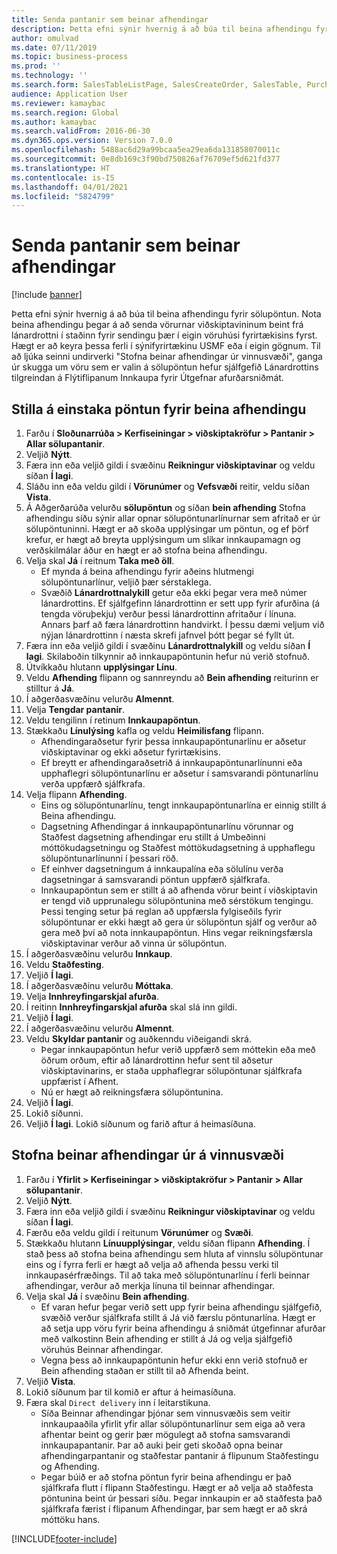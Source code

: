 ```yaml
---
title: Senda pantanir sem beinar afhendingar
description: Þetta efni sýnir hvernig á að búa til beina afhendingu fyrir sölupöntun.
author: omulvad
ms.date: 07/11/2019
ms.topic: business-process
ms.prod: ''
ms.technology: ''
ms.search.form: SalesTableListPage, SalesCreateOrder, SalesTable, PurchCreateFromSalesOrder, VendAccountItemLookup, SalesTableReferences, PurchTable, PurchTablePart, PurchEditLines, PurchTable, PurchTableReferences, MCRDropShipWorkbench, SalesShippingLine
audience: Application User
ms.reviewer: kamaybac
ms.search.region: Global
ms.author: kamaybac
ms.search.validFrom: 2016-06-30
ms.dyn365.ops.version: Version 7.0.0
ms.openlocfilehash: 5488ac6d29a99bcaa5ea29ea6da131858070011c
ms.sourcegitcommit: 0e8db169c3f90bd750826af76709ef5d621fd377
ms.translationtype: HT
ms.contentlocale: is-IS
ms.lasthandoff: 04/01/2021
ms.locfileid: "5824799"
---
```

# <a name="ship-orders-as-direct-deliveries"></a>Senda pantanir sem beinar afhendingar

[!include [banner](../../includes/banner.md)]

Þetta efni sýnir hvernig á að búa til beina afhendingu fyrir sölupöntun. Nota beina afhendingu þegar á að senda vörurnar viðskiptavininum beint frá lánardrottni í staðinn fyrir sendingu þær í eigin vöruhúsi fyrirtækisins fyrst. Hægt er að keyra þessa ferli í sýnifyrirtækinu USMF eða í eigin gögnum. Til að ljúka seinni undirverki "Stofna beinar afhendingar úr vinnusvæði", ganga úr skugga um vöru sem er valin á sölupöntun hefur sjálfgefið Lánardrottins tilgreindan á Flýtiflipanum Innkaupa fyrir Útgefnar afurðarsniðmát.

## <a name="set-an-individual-order-for-direct-delivery"></a>Stilla á einstaka pöntun fyrir beina afhendingu
1. Farðu í **Sloðunarrúða > Kerfiseiningar > viðskiptakröfur > Pantanir > Allar sölupantanir**.
2. Veljið **Nýtt**.
3. Færa inn eða veljið gildi í svæðinu **Reikningur viðskiptavinar** og veldu síðan **Í lagi**.
4. Sláðu inn eða veldu gildi í **Vörunúmer** og **Vefsvæði** reitir, veldu síðan **Vista**.
5. Á Aðgerðarúða velurðu **sölupöntun** og síðan **bein afhending** Stofna afhendingu síðu sýnir allar opnar sölupöntunarlínurnar sem afritað er úr sölupöntuninni. Hægt er að skoða upplýsingar um pöntun, og ef þörf krefur, er hægt að breyta upplýsingum um slíkar innkaupamagn og verðskilmálar áður en hægt er að stofna beina afhendingu.  
6. Velja skal **Já** í reitnum **Taka með öll**.
    - Ef mynda á beina afhendingu fyrir aðeins hlutmengi sölupöntunarlínur, veljið þær sérstaklega.  
    - Svæðið **Lánardrottnalykill** getur eða ekki þegar vera með númer lánardrottins. Ef sjálfgefinn lánardrottinn er sett upp fyrir afurðina (á tengda vöruþekju) verður þessi lánardrottinn afritaður í línuna. Annars þarf að færa lánardrottinn handvirkt. Í þessu dæmi veljum við nýjan lánardrottinn í næsta skrefi jafnvel þótt þegar sé fyllt út.   
7. Færa inn eða veljið gildi í svæðinu **Lánardrottnalykill** og veldu síðan **Í lagi**. Skilaboðin tilkynnir að innkaupapöntunin hefur nú verið stofnuð.   
8. Útvíkkaðu hlutann **upplýsingar Línu**.
9. Veldu **Afhending** flipann og sannreyndu að **Bein afhending** reiturinn er stilltur á **Já**.
10. Í aðgerðasvæðinu velurðu **Almennt**.
11. Velja **Tengdar pantanir**.
12. Veldu tengilinn í retinum **Innkaupapöntun**.
13. Stækkaðu **Línulýsing** kafla og veldu **Heimilisfang** flipann.
    - Afhendingaraðsetur fyrir þessa innkaupapöntunarlínu er aðsetur viðskiptavinar og ekki aðsetur fyrirtækisins.  
    - Ef breytt er afhendingaraðsetrið á innkaupapöntunarlínunni eða upphaflegri sölupöntunarlínu er aðsetur í samsvarandi pöntunarlínu verða uppfærð sjálfkrafa.  
14. Velja flipann **Afhending**.
    - Eins og sölupöntunarlínu, tengt innkaupapöntunarlína er einnig stillt á Beina afhendingu.  
    - Dagsetning Afhendingar á innkaupapöntunarlínu vörunnar og Staðfest dagsetning afhendingar eru stillt á Umbeðinni móttökudagsetningu og Staðfest móttökudagsetning á upphaflegu sölupöntunarlínunni í þessari röð.   
    - Ef einhver dagsetningum á innkaupalína eða sölulínu verða dagsetningar á samsvarandi pöntun uppfærð sjálfkrafa.     
    - Innkaupapöntun sem er stillt á að afhenda vörur beint í viðskiptavin er tengd við upprunalegu sölupöntunina með sérstökum tengingu. Þessi tenging setur þá reglan að uppfærsla fylgiseðils fyrir sölupöntunar er ekki hægt að gera úr sölupöntun sjálf og verður að gera með því að nota innkaupapöntun. Hins vegar reikningsfærsla viðskiptavinar verður að vinna úr sölupöntun.  
15. Í aðgerðasvæðinu velurðu **Innkaup**.
16. Veldu **Staðfesting**.
17. Veljið **Í lagi**.
18. Í aðgerðasvæðinu velurðu **Móttaka**.
19. Velja **Innhreyfingarskjal afurða**.
20. Í reitinn **Innhreyfingarskjal afurða** skal slá inn gildi.
21. Veljið **Í lagi**.
22. Í aðgerðasvæðinu velurðu **Almennt**.
23. Veldu **Skyldar pantanir** og auðkenndu viðeigandi skrá.
    - Þegar innkaupapöntun hefur verið uppfærð sem móttekin eða með öðrum orðum, eftir að lánardrottinn hefur sent til aðsetur viðskiptavinarins, er staða upphaflegrar sölupöntunar sjálfkrafa uppfærist í Afhent.  
    - Nú er hægt að reikningsfæra sölupöntunina.    
24. Veljið **Í lagi**.
25. Lokið síðunni.
26. Veljið **Í lagi**. Lokið síðunum og farið aftur á heimasíðuna.

## <a name="create-direct-deliveries-from-the-workbench"></a>Stofna beinar afhendingar úr á vinnusvæði
1. Farðu í **Yfirlit > Kerfiseiningar > viðskiptakröfur > Pantanir > Allar sölupantanir**.
2. Veljið **Nýtt**.
3. Færa inn eða veljið gildi í svæðinu **Reikningur viðskiptavinar** og veldu síðan **Í lagi**.
4. Færðu eða veldu gildi í reitunum **Vörunúmer** og **Svæði**.
5. Stækkaðu hlutann **Línuupplýsingar**, veldu síðan flipann **Afhending**. Í stað þess að stofna beina afhendingu sem hluta af vinnslu sölupöntunar eins og í fyrra ferli er hægt að velja að afhenda þessu verki til innkaupasérfræðings. Til að taka með sölupöntunarlínu í ferli beinnar afhendingar, verður að merkja línuna til beinnar afhendingar.  
6. Velja skal **Já** í svæðinu **Bein afhending**.
    - Ef varan hefur þegar verið sett upp fyrir beina afhendingu sjálfgefið, svæðið verður sjálfkrafa stillt á Já við færslu pöntunarlína. Hægt er að setja upp vöru fyrir beina afhendingu á sniðmát útgefinnar afurðar með valkostinn Bein afhending er stillt á Já og velja sjálfgefið vöruhús Beinnar afhendingar.  
    - Vegna þess að innkaupapöntunin hefur ekki enn verið stofnuð er Bein afhending staðan er stillt til að Afhenda beint.   
7. Veljið **Vista**.
8. Lokið síðunum þar til komið er aftur á heimasíðuna.
9. Færa skal `Direct delivery` inn í leitarstikuna.
    - Síða Beinnar afhendingar þjónar sem vinnusvæðis sem veitir innkaupaaðila yfirlit yfir allar sölupöntunarlínur sem eiga að vera afhentar beint og gerir þær mögulegt að stofna samsvarandi innkaupapantanir. Þar að auki þeir geti skoðað opna beinar afhendingarpantanir og staðfestar pantanir á flipunum Staðfestingu og Afhending.  
    - Þegar búið er að stofna pöntun fyrir beina afhendingu er það sjálfkrafa flutt í flipann Staðfestingu. Hægt er að velja að staðfesta pöntunina beint úr þessari síðu. Þegar innkaupin er að staðfesta það sjálfkrafa færist í flipanum Afhendingar, þar sem hægt er að skrá móttöku hans.  



[!INCLUDE[footer-include](../../../includes/footer-banner.md)]